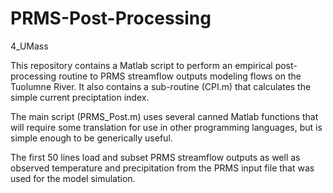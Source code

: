 # PRMS-Post-Processing
4_UMass

This repository contains a Matlab script to perform an empirical post-processing routine to PRMS streamflow outputs modeling flows on the Tuolumne River.
It also contains a sub-routine (CPI.m) that calculates the simple current preciptation index.

The main script (PRMS_Post.m) uses several canned Matlab functions that will require some translation for use in other programming languages, but is simple enough to be generically useful.

The first 50 lines load and subset PRMS streamflow outputs as well as observed temperature and precipitation from the PRMS input file that was used for the model simulation.
